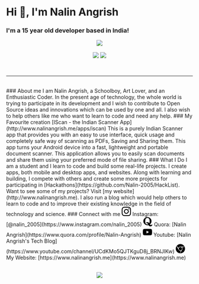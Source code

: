 # Hi 👋, I'm Nalin Angrish
### I'm a 15 year old developer based in India!



<p align="center"><img src="https://github-profile-trophy.vercel.app/?username=Nalin-2005"/> </p>

<p align="center">
<img height=150 src="https://github-readme-stats.vercel.app/api?username=Nalin-2005&count_private=true&include_all_commits=true" />
<img height=150 src="https://github-readme-stats.vercel.app/api/top-langs/?username=Nalin-2005&layout=compact" />
</p>
<br>
<hr><br>
### About me   
I am Nalin Angrish, a Schoolboy, Art Lover, and an Enthusiastic Coder. In the present age of technology, the whole world is trying to participate in its development and I wish to contribute to Open Source ideas and innovations which can be used by one and all. I also wish to help others like me who want to learn to code and need any help.   
### My Favourite creation   
[IScan - the Indian Scanner App](http://www.nalinangrish.me/apps/iscan)   
This is a purely Indian Scanner app that provides you with an easy to use interface, quick usage and completely safe way of scanning as PDFs, Saving and Sharing them. This app turns your Android device into a fast, lightweight and portable document scanner. This application allows you to easily scan documents and share them using your preferred mode of file sharing.    
### What I Do
I am a student and I learn to code and build some real-life projects. I create apps, both mobile and desktop apps, and websites. Along with learning and building, I compete with others and create some more projects for participating in [Hackathons](https://github.com/Nalin-2005/HackList). Want to see some of my projects? Visit [my website](http://www.nalinangrish.me). I also run a blog which would help others to learn to code and to improve their existing knowledge in the field of technology and science.    
### Connect with me
<img src="https://raw.githubusercontent.com/Nalin-2005/Nalin-2005/master/icons/instagram.svg" height=25> Instagram: [@nalin_2005](https://www.instagram.com/nalin_2005)    
<img src="https://raw.githubusercontent.com/Nalin-2005/Nalin-2005/master/icons/quora.svg" height=25> Quora: [Nalin Angrish](https://www.quora.com/profile/Nalin-Angrish)    
<img src="https://raw.githubusercontent.com/Nalin-2005/Nalin-2005/master/icons/youtube.svg" height=25> Youtube: [Nalin Angrish's Tech Blog](https://www.youtube.com/channel/UCdKMo5QJTKguD8j_BRNJlKw)    
<img src="https://raw.githubusercontent.com/Nalin-2005/Nalin-2005/master/icons/website.svg" height=25> My Website: [https://www.nalinangrish.me](https://www.nalinangrish.me)    
<br><br>
<p align="center">
    <img src="https://img.shields.io/badge/THANKS%20FOR-VISITING%20❤%EF%B8%8F-informational?style=for-the-badge&logo=github"/>
</p>
